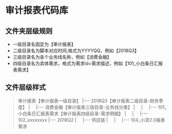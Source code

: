# 审计报表代码库

## 文件夹层级规则

- 一级目录名固定为【审计报表】
- 二级目录名为脚本对应时间,格式为YYYYQQ，例如【2018Q3】
- 三级目录名为各个业务线名称，例如【消费金融】
- 四级目录名为具体需求，格式为需求id+需求描述，例如【101_小白条日汇报表需求】

## 文件层级样式

 >审计报表【审计报表一级目录】
 |--- 2018Q3【审计报表二级目录-财务季度】
 |&nbsp;&nbsp;&nbsp;&nbsp;&nbsp;|--- 消费金融【审计报表三级目录-业务线分类】
 |&nbsp;&nbsp;&nbsp;&nbsp;&nbsp;|&nbsp;&nbsp;&nbsp;&nbsp;&nbsp;|--- 101_小白条日汇报表需求【审计报表四级目录-需求明细】
 |&nbsp;&nbsp;&nbsp;&nbsp;&nbsp;|&nbsp;&nbsp;&nbsp;&nbsp;&nbsp;|--- 102_xxxxxxxx
 |--- 2018Q2
 |&nbsp;&nbsp;&nbsp;&nbsp;&nbsp;|--- 供应链
 |&nbsp;&nbsp;&nbsp;&nbsp;&nbsp;|&nbsp;&nbsp;&nbsp;&nbsp;&nbsp;|--- 104_小贷2.0报表需求
